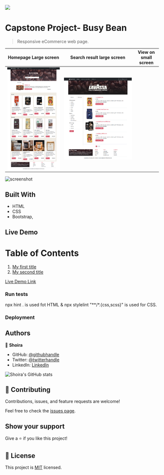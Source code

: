 ![](https://img.shields.io/badge/Microverse-blueviolet)

# Capstone Project- Busy Bean


>  Responsive eCommerce web page.

| Homepage Large screen | Search result large screen | View on small screen |
| --- | --- | --- |
| ![](./img/homepage.png) | ![](./img/search-result.png)


![screenshot]()


## Built With

- HTML
- CSS
- Bootstrap, 

## Live Demo
# Table of Contents

1. [My first title](#my-first-title)
2. [My second title](#my-second-title)


[Live Demo Link](https://shoirata.github.io/ZATTIX/)


### Run tests

npx hint . is used fot HTML & npx stylelint "**/*.{css,scss}" is used for CSS.

### Deployment



## Authors

👤 **Shoira**

- GitHub: [@githubhandle](https://github.com/shoirata)
- Twitter: [@twitterhandle](https://twitter.com/Shoira03)
- LinkedIn: [LinkedIn](https://www.linkedin.com/in/shoira-tashpulatova-bab4a7122/)

![Shoira's GitHub stats](https://github-readme-stats.vercel.app/api?username=shoirata&count_private=true)

## 🤝 Contributing

Contributions, issues, and feature requests are welcome!

Feel free to check the [issues page](issues/).



## Show your support

Give a ⭐️ if you like this project!


## 📝 License

This project is [MIT](lic.url) licensed.
